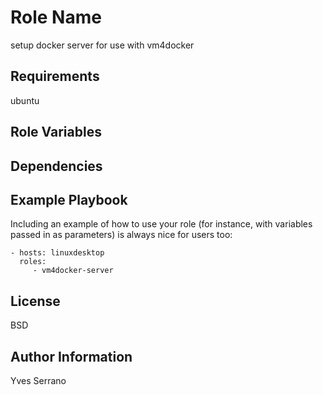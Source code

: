Role Name
=========

setup docker server for use with vm4docker

Requirements
------------

ubuntu

Role Variables
--------------


Dependencies
------------

Example Playbook
----------------

Including an example of how to use your role (for instance, with variables passed in as parameters) is always nice for users too:

    - hosts: linuxdesktop
      roles:
         - vm4docker-server

License
-------

BSD

Author Information
------------------

Yves Serrano
